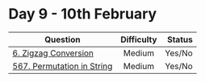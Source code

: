 # Day 9 - 10th February

| Question                                                                                                        | Difficulty | Status |
| --------------------------------------------------------------------------------------------------------------- | :--------: | -----: |
| [6. Zigzag Conversion](https://leetcode.com/problems/zigzag-conversion/ "6. Zigzag Conversion")                 |   Medium   | Yes/No |
| [567. Permutation in String](https://leetcode.com/problems/permutation-in-string/ "567. Permutation in String") |   Medium   | Yes/No |
